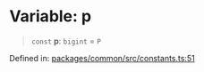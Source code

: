 # Variable: p

> `const` **p**: `bigint` = `P`

Defined in: [packages/common/src/constants.ts:51](https://github.com/dcdpr/did-btcr2-js/blob/c82bc5c69016e1146a0c52c6e6b21621f5abd6d4/packages/common/src/constants.ts#L51)
